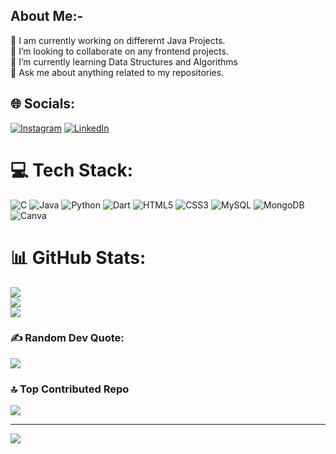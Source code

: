 ## About Me:- 
🔭 I am currently working on differernt Java Projects.<br>👯 I’m looking to collaborate on any frontend projects.<br>🌱 I’m currently learning Data Structures and Algorithms<br>💬 Ask me about anything related to my repositories.
      
       
## 🌐 Socials:
[![Instagram](https://img.shields.io/badge/Instagram-%23E4405F.svg?logo=Instagram&logoColor=white)](https://instagram.com/prashant_k_pathak) [![LinkedIn](https://img.shields.io/badge/LinkedIn-%230077B5.svg?logo=linkedin&logoColor=white)](https://linkedin.com/in/https://www.linkedin.com/in/prashant-k-pathak) 

# 💻 Tech Stack: 
![C](https://img.shields.io/badge/c-%2300599C.svg?style=for-the-badge&logo=c&logoColor=white) ![Java](https://img.shields.io/badge/java-%23ED8B00.svg?style=for-the-badge&logo=openjdk&logoColor=white) ![Python](https://img.shields.io/badge/python-3670A0?style=for-the-badge&logo=python&logoColor=ffdd54) ![Dart](https://img.shields.io/badge/dart-%230175C2.svg?style=for-the-badge&logo=dart&logoColor=white) ![HTML5](https://img.shields.io/badge/html5-%23E34F26.svg?style=for-the-badge&logo=html5&logoColor=white) ![CSS3](https://img.shields.io/badge/css3-%231572B6.svg?style=for-the-badge&logo=css3&logoColor=white) ![MySQL](https://img.shields.io/badge/mysql-4479A1.svg?style=for-the-badge&logo=mysql&logoColor=white) ![MongoDB](https://img.shields.io/badge/MongoDB-%234ea94b.svg?style=for-the-badge&logo=mongodb&logoColor=white) ![Canva](https://img.shields.io/badge/Canva-%2300C4CC.svg?style=for-the-badge&logo=Canva&logoColor=white)
# 📊 GitHub Stats:
![](https://github-readme-stats.vercel.app/api?username=prashant152005&theme=dark&hide_border=false&include_all_commits=false&count_private=false)<br/>
![](https://github-readme-streak-stats.herokuapp.com/?user=prashant152005&theme=dark&hide_border=false)<br/>
![](https://github-readme-stats.vercel.app/api/top-langs/?username=prashant152005&theme=dark&hide_border=false&include_all_commits=false&count_private=false&layout=compact)

### ✍️ Random Dev Quote:
![](https://quotes-github-readme.vercel.app/api?type=horizontal&theme=radical)

### 🔝 Top Contributed Repo
![](https://github-contributor-stats.vercel.app/api?username=prashant152005&limit=5&theme=dark&combine_all_yearly_contributions=true)

---
[![](https://visitcount.itsvg.in/api?id=prashant152005&icon=0&color=0)](https://visitcount.itsvg.in)


